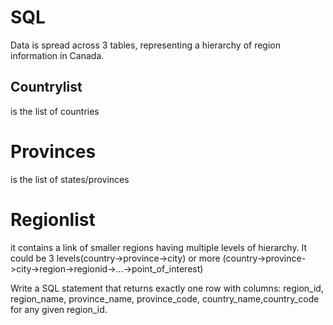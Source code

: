 # SQL
Data is spread across 3 tables, representing a hierarchy of region information in Canada.
## Countrylist
is the list of countries
# Provinces
is the list of states/provinces
# Regionlist
it contains a link of smaller regions having multiple levels of hierarchy.
It could be 3 levels(country->province->city) or more (country->province->city->region->regionid->...->point_of_interest)

Write a SQL statement that returns exactly one row with columns:
region_id, region_name, province_name, province_code, country_name,country_code for any given region_id.
